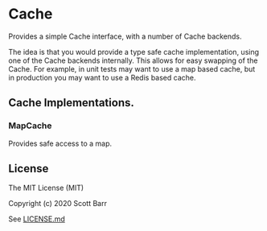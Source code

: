 # Cache

Provides a simple Cache interface, with a number of Cache backends.

The idea is that you would provide a type safe cache implementation, using one of the Cache backends
internally. This allows for easy swapping of the Cache. For example, in unit tests may want to use a
map based cache, but in production you may want to use a Redis based cache.


## Cache Implementations.

### MapCache

Provides safe access to a map.


## License

The MIT License (MIT)

Copyright (c) 2020 Scott Barr

See [LICENSE.md](LICENSE.md)
